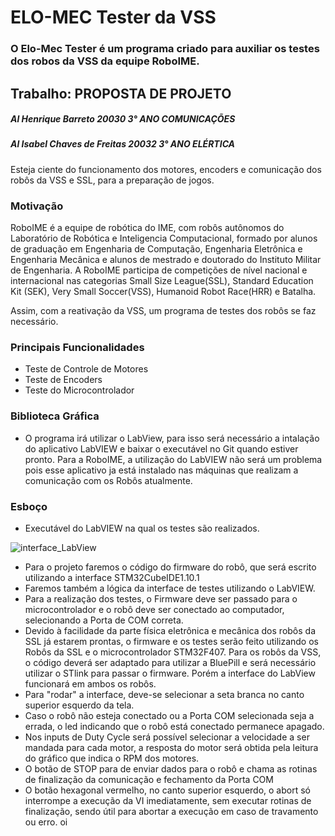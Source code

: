 # ELO-MEC Tester da VSS

### O Elo-Mec Tester é um programa criado para auxiliar os testes dos robos da VSS da equipe RoboIME.

## Trabalho: PROPOSTA DE PROJETO
##### Al Henrique Barreto 20030 3° ANO COMUNICAÇÕES
##### Al Isabel Chaves de Freitas 20032 3° ANO ELÉRTICA

Esteja ciente do funcionamento dos motores,  encoders e comunicação dos robôs da VSS e SSL, para a preparação de jogos.


### Motivação
RoboIME é a equipe de robótica do IME, com robôs autônomos do Laboratório de Robótica e Inteligencia Computacional, formado por alunos de graduação em Engenharia de Computação, Engenharia Eletrônica e Engenharia Mecânica e alunos de mestrado e doutorado do Instituto Militar de Engenharia. A RoboIME participa de competições de nível nacional e internacional nas categorias Small Size League(SSL), Standard Education Kit (SEK), Very Small Soccer(VSS), Humanoid Robot Race(HRR) e Batalha.

Assim, com a reativação da VSS, um programa de testes dos robôs se faz necessário.

### Principais Funcionalidades

* Teste de Controle de Motores
* Teste de Encoders
* Teste do Microcontrolador

### Biblioteca Gráfica

* O programa irá utilizar o LabView, para isso será necessário a intalação do aplicativo LabVIEW e baixar o executável no Git quando estiver pronto. Para a RoboIME, a utilização do LabVIEW não será um problema pois esse aplicativo ja está instalado nas máquinas que realizam a comunicação com os Robôs atualmente.

### Esboço

* Executável do LabVIEW na qual os testes são realizados. 

![interface_LabView](https://user-images.githubusercontent.com/82892691/200083499-a01c7bc8-06ca-43fe-9de7-760000f0d888.jpeg)

* Para o projeto faremos o código do firmware do robô, que será escrito utilizando a interface STM32CubeIDE1.10.1
* Faremos também a lógica da interface de testes utilizando o LabVIEW.
* Para a realização dos testes, o Firmware deve ser passado para o microcontrolador e o robô deve ser conectado ao computador, selecionando a Porta de COM correta. 
* Devido à facilidade da parte física eletrônica e mecânica dos robôs da SSL já estarem prontas, o firmware e os testes serão feito utilizando os Robôs da SSL e o microcontrolador STM32F407. Para os robôs da VSS, o código deverá ser adaptado para utilizar a BluePill e será necessário utilizar o STlink para passar o firmware. Porém a interface do LabView funcionará em ambos os robôs.
* Para "rodar" a interface, deve-se selecionar a seta branca no canto superior esquerdo da tela.
* Caso o robô não esteja conectado ou a Porta COM selecionada seja a errada, o led indicando que o robô está conectado permanece apagado.
* Nos inputs de Duty Cycle será possível selecionar a velocidade a ser mandada para cada motor, a resposta do motor será obtida pela leitura do gráfico que indica o RPM dos motores. 
* O botão de STOP para de enviar dados para o robô e chama as rotinas de finalização da comunicação e fechamento da Porta COM
* O botão hexagonal vermelho, no canto superior esquerdo, o abort só interrompe a execução da VI imediatamente, sem executar rotinas de finalização, sendo útil para abortar a execução em caso de travamento ou erro.
oi
